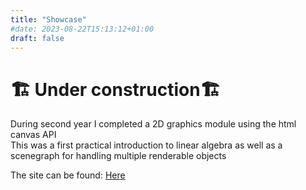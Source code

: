 ```yaml
---
title: "Showcase"
#date: 2023-08-22T15:13:12+01:00
draft: false
---
```

    
# 🏗️ **Under construction**🏗️

During second year I completed a 2D graphics module using the html canvas API  
This was a first practical introduction to linear algebra as well as a scenegraph for handling multiple renderable objects

The site can be found: [Here](/external/TwoDGraphics/graphics.html)